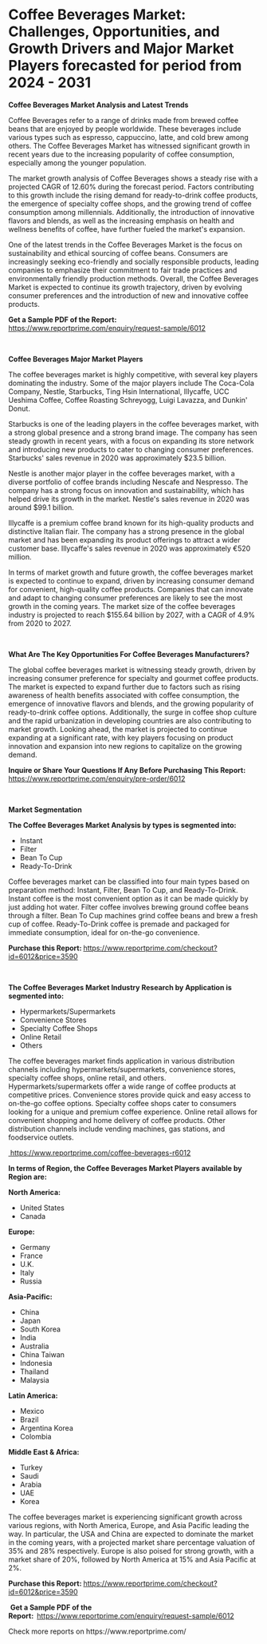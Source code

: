 <p><h1>Coffee Beverages Market: Challenges, Opportunities, and Growth Drivers and Major Market Players forecasted for period from 2024 - 2031</h1></p><p><strong>Coffee Beverages Market Analysis and Latest Trends</strong></p>
<p><p>Coffee Beverages refer to a range of drinks made from brewed coffee beans that are enjoyed by people worldwide. These beverages include various types such as espresso, cappuccino, latte, and cold brew among others. The Coffee Beverages Market has witnessed significant growth in recent years due to the increasing popularity of coffee consumption, especially among the younger population. </p><p>The market growth analysis of Coffee Beverages shows a steady rise with a projected CAGR of 12.60% during the forecast period. Factors contributing to this growth include the rising demand for ready-to-drink coffee products, the emergence of specialty coffee shops, and the growing trend of coffee consumption among millennials. Additionally, the introduction of innovative flavors and blends, as well as the increasing emphasis on health and wellness benefits of coffee, have further fueled the market's expansion.</p><p>One of the latest trends in the Coffee Beverages Market is the focus on sustainability and ethical sourcing of coffee beans. Consumers are increasingly seeking eco-friendly and socially responsible products, leading companies to emphasize their commitment to fair trade practices and environmentally friendly production methods. Overall, the Coffee Beverages Market is expected to continue its growth trajectory, driven by evolving consumer preferences and the introduction of new and innovative coffee products.</p></p>
<p><strong>Get a Sample PDF of the Report:&nbsp;</strong> <a href="https://www.reportprime.com/enquiry/request-sample/6012">https://www.reportprime.com/enquiry/request-sample/6012</a></p>
<p>&nbsp;</p>
<p><strong>Coffee Beverages Major Market Players</strong></p>
<p><p>The coffee beverages market is highly competitive, with several key players dominating the industry. Some of the major players include The Coca-Cola Company, Nestle, Starbucks, Ting Hsin International, Illycaffe, UCC Ueshima Coffee, Coffee Roasting Schreyogg, Luigi Lavazza, and Dunkin' Donut.</p><p>Starbucks is one of the leading players in the coffee beverages market, with a strong global presence and a strong brand image. The company has seen steady growth in recent years, with a focus on expanding its store network and introducing new products to cater to changing consumer preferences. Starbucks' sales revenue in 2020 was approximately $23.5 billion.</p><p>Nestle is another major player in the coffee beverages market, with a diverse portfolio of coffee brands including Nescafe and Nespresso. The company has a strong focus on innovation and sustainability, which has helped drive its growth in the market. Nestle's sales revenue in 2020 was around $99.1 billion.</p><p>Illycaffe is a premium coffee brand known for its high-quality products and distinctive Italian flair. The company has a strong presence in the global market and has been expanding its product offerings to attract a wider customer base. Illycaffe's sales revenue in 2020 was approximately €520 million.</p><p>In terms of market growth and future growth, the coffee beverages market is expected to continue to expand, driven by increasing consumer demand for convenient, high-quality coffee products. Companies that can innovate and adapt to changing consumer preferences are likely to see the most growth in the coming years. The market size of the coffee beverages industry is projected to reach $155.64 billion by 2027, with a CAGR of 4.9% from 2020 to 2027.</p></p>
<p>&nbsp;</p>
<p><strong>What Are The Key Opportunities For Coffee Beverages Manufacturers?</strong></p>
<p><p>The global coffee beverages market is witnessing steady growth, driven by increasing consumer preference for specialty and gourmet coffee products. The market is expected to expand further due to factors such as rising awareness of health benefits associated with coffee consumption, the emergence of innovative flavors and blends, and the growing popularity of ready-to-drink coffee options. Additionally, the surge in coffee shop culture and the rapid urbanization in developing countries are also contributing to market growth. Looking ahead, the market is projected to continue expanding at a significant rate, with key players focusing on product innovation and expansion into new regions to capitalize on the growing demand.</p></p>
<p><strong>Inquire or Share Your Questions If Any Before Purchasing This Report:</strong> <a href="https://www.reportprime.com/enquiry/pre-order/6012">https://www.reportprime.com/enquiry/pre-order/6012</a></p>
<p>&nbsp;</p>
<p><strong>Market Segmentation</strong></p>
<p><strong>The Coffee Beverages Market Analysis by types is segmented into:</strong></p>
<p><ul><li>Instant</li><li>Filter</li><li>Bean To Cup</li><li>Ready-To-Drink</li></ul></p>
<p><p>Coffee beverages market can be classified into four main types based on preparation method: Instant, Filter, Bean To Cup, and Ready-To-Drink. Instant coffee is the most convenient option as it can be made quickly by just adding hot water. Filter coffee involves brewing ground coffee beans through a filter. Bean To Cup machines grind coffee beans and brew a fresh cup of coffee. Ready-To-Drink coffee is premade and packaged for immediate consumption, ideal for on-the-go convenience.</p></p>
<p><strong>Purchase this Report:&nbsp;</strong><a href="https://www.reportprime.com/checkout?id=6012&price=3590">https://www.reportprime.com/checkout?id=6012&price=3590</a></p>
<p>&nbsp;</p>
<p><strong>The Coffee Beverages Market Industry Research by Application is segmented into:</strong></p>
<p><ul><li>Hypermarkets/Supermarkets</li><li>Convenience Stores</li><li>Specialty Coffee Shops</li><li>Online Retail</li><li>Others</li></ul></p>
<p><p>The coffee beverages market finds application in various distribution channels including hypermarkets/supermarkets, convenience stores, specialty coffee shops, online retail, and others. Hypermarkets/supermarkets offer a wide range of coffee products at competitive prices. Convenience stores provide quick and easy access to on-the-go coffee options. Specialty coffee shops cater to consumers looking for a unique and premium coffee experience. Online retail allows for convenient shopping and home delivery of coffee products. Other distribution channels include vending machines, gas stations, and foodservice outlets.</p></p>
<p><a href="https://www.reportprime.com/coffee-beverages-r6012">&nbsp;https://www.reportprime.com/coffee-beverages-r6012</a></p>
<p><strong>In terms of Region, the Coffee Beverages Market Players available by Region are:</strong></p>
<p>
    <p> <strong> North America: </strong>
        <ul>
            <li>United States</li>
            <li>Canada</li>
        </ul>
        </p> 
    <p> <strong> Europe: </strong>
        <ul>
            <li>Germany</li>
            <li>France</li>
            <li>U.K.</li>
            <li>Italy</li>
            <li>Russia</li>
        </ul>
        </p> 
    <p> <strong> Asia-Pacific: </strong>
        <ul>
            <li>China</li>
            <li>Japan</li>
            <li>South Korea</li>
            <li>India</li>
            <li>Australia</li>
            <li>China Taiwan</li>
            <li>Indonesia</li>
            <li>Thailand</li>
            <li>Malaysia</li>
        </ul>
        </p> 
    <p> <strong> Latin America: </strong>
        <ul>
            <li>Mexico</li>
            <li>Brazil</li>
            <li>Argentina Korea</li>
            <li>Colombia</li>
        </ul>
        </p> 
    <p> <strong> Middle East & Africa: </strong>
        <ul>
            <li>Turkey</li>
            <li>Saudi</li>
            <li>Arabia</li>
            <li>UAE</li>
            <li>Korea</li>
        </ul>
    </p>
    </p>
<p><p>The coffee beverages market is experiencing significant growth across various regions, with North America, Europe, and Asia Pacific leading the way. In particular, the USA and China are expected to dominate the market in the coming years, with a projected market share percentage valuation of 35% and 28% respectively. Europe is also poised for strong growth, with a market share of 20%, followed by North America at 15% and Asia Pacific at 2%.</p></p>
<p><strong>Purchase this Report: </strong><a href="https://www.reportprime.com/checkout?id=6012&price=3590">https://www.reportprime.com/checkout?id=6012&price=3590</a></p>
<p>&nbsp;<strong>Get a Sample PDF of the Report:&nbsp;&nbsp;</strong><a href="https://www.reportprime.com/enquiry/request-sample/6012">https://www.reportprime.com/enquiry/request-sample/6012</a></p>
<p><strong></strong></p>
<p>Check more reports on https://www.reportprime.com/</p>